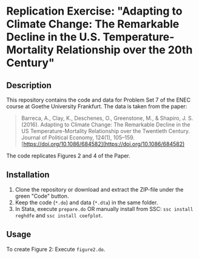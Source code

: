 # Replication Exercise: "Adapting to Climate Change: The Remarkable Decline in the U.S. Temperature-Mortality Relationship over the 20th Century"

## Description

This repository contains the code and data for Problem Set 7 of the ENEC course at Goethe University Frankfurt.
The data is taken from the paper:

> Barreca, A., Clay, K., Deschenes, O., Greenstone, M., & Shapiro, J. S. (2016). Adapting to Climate Change: The Remarkable Decline in the US Temperature-Mortality Relationship over the Twentieth Century. Journal of Political Economy, 124(1), 105–159. [https://doi.org/10.1086/684582](https://doi.org/10.1086/684582)

The code replicates Figures 2 and 4 of the Paper.

## Installation

1. Clone the repository or download and extract the ZIP-file under the green "Code" button.
2. Keep the code (`*.do`) and data (`*.dta`) in the same folder.
3. In Stata, execute `prepare.do` OR manually install from SSC: `ssc install reghdfe` and `ssc install coefplot`.

## Usage

To create Figure 2: Execute `figure2.do`.
